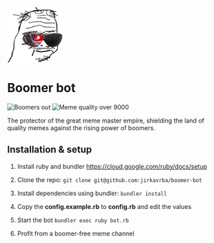 ![Boomer bot logo](./docs/logo.png)

# Boomer bot

![Boomers out](https://img.shields.io/badge/Boomers-out-red) ![Meme quality over 9000](https://img.shields.io/badge/Meme%20quality-Over%209000-green)

The protector of the great meme master empire, shielding the land of quality memes against
the rising power of boomers.

## Installation & setup

1. Install ruby and bundler
https://cloud.google.com/ruby/docs/setup

1. Clone the repo: 
`git clone git@github.com:jirkavrba/boomer-bot`

1. Install dependencies using bundler:
`bundler install`
 
1. Copy the **config.example.rb** to **config.rb** and edit the values 

1. Start the bot 
`bundler exec ruby bot.rb`

1. Profit from a boomer-free meme channel
